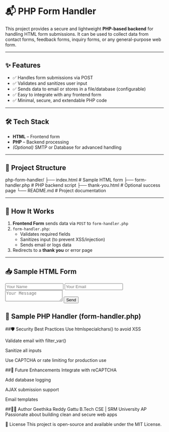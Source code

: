 # 📬 PHP Form Handler

This project provides a secure and lightweight **PHP-based backend** for handling HTML form submissions. It can be used to collect data from contact forms, feedback forms, inquiry forms, or any general-purpose web form.

---

## ✨ Features

- ✅ Handles form submissions via POST
- ✅ Validates and sanitizes user input
- ✅ Sends data to email or stores in a file/database (configurable)
- ✅ Easy to integrate with any frontend form
- ✅ Minimal, secure, and extendable PHP code

---

## 🛠️ Tech Stack

- **HTML** – Frontend form
- **PHP** – Backend processing
- *(Optional)* SMTP or Database for advanced handling

---

## 📂 Project Structure

php-form-handler/
├── index.html # Sample HTML form
├── form-handler.php # PHP backend script
├── thank-you.html # Optional success page
└── README.md # Project documentation

---

## 🧪 How It Works

1. **Frontend Form** sends data via `POST` to `form-handler.php`
2. `form-handler.php`:
   - Validates required fields
   - Sanitizes input (to prevent XSS/injection)
   - Sends email or logs data
3. Redirects to a **thank you** or error page

---

## 📥 Sample HTML Form

<form action="form-handler.php" method="POST">
  <input type="text" name="name" required placeholder="Your Name">
  <input type="email" name="email" required placeholder="Your Email">
  <textarea name="message" required placeholder="Your Message"></textarea>
  <button type="submit">Send</button>
</form>

## 🧾 Sample PHP Handler (form-handler.php)

<?php
if ($_SERVER["REQUEST_METHOD"] == "POST") {
  $name = htmlspecialchars(trim($_POST["name"]));
  $email = filter_var(trim($_POST["email"]), FILTER_SANITIZE_EMAIL);
  $message = htmlspecialchars(trim($_POST["message"]));

  $to = "your@email.com";
  $subject = "New Form Submission";
  $body = "Name: $name\nEmail: $email\nMessage:\n$message";

  if (mail($to, $subject, $body)) {
    header("Location: thank-you.html");
  } else {
    echo "Error sending email.";
  }
}
?>

##🛡️ Security Best Practices
Use htmlspecialchars() to avoid XSS

Validate email with filter_var()

Sanitize all inputs

Use CAPTCHA or rate limiting for production use

##🚀 Future Enhancements
Integrate with reCAPTCHA

Add database logging

AJAX submission support

Email templates

##👩‍💻 Author
Geethika Reddy Gattu
B.Tech CSE | SRM University AP
Passionate about building clean and secure web apps

📄 License
This project is open-source and available under the MIT License.
